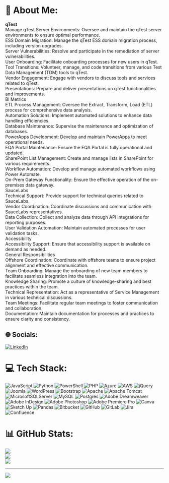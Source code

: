 # 💫 About Me:
<b>qTest</b><br>Manage qTest Server Environments: Oversee and maintain the qTest server environments to ensure optimal performance.<br>ESS Domain Migration: Manage the qTest ESS domain migration process, including version upgrades.<br>Server Vulnerabilities: Resolve and participate in the remediation of server vulnerabilities.<br>User Onboarding: Facilitate onboarding processes for new users in qTest.<br>Tool Transitions: Volunteer, manage, and code transitions from various Test Data Management (TDM) tools to qTest.<br>Vendor Engagement: Engage with vendors to discuss tools and services related to qTest.<br>Presentations: Prepare and deliver presentations on qTest functionalities and improvements.<br>BI Metrics<br>ETL Process Management: Oversee the Extract, Transform, Load (ETL) process for comprehensive data analysis.<br>Automation Solutions: Implement automated solutions to enhance data handling efficiencies.<br>Database Maintenance: Supervise the maintenance and optimization of databases.<br>PowerApps Development: Develop and maintain PowerApps to meet operational needs.<br>EQA Portal Maintenance: Ensure the EQA Portal is fully operational and updated.<br>SharePoint List Management: Create and manage lists in SharePoint for various requirements.<br>Workflow Automation: Develop and manage automated workflows using Power Automate.<br>On-Prem Gateway Functionality: Ensure the effective operation of the on-premises data gateway.<br>SauceLabs<br>Technical Support: Provide support for technical queries related to SauceLabs.<br>Vendor Coordination: Coordinate discussions and communication with SauceLabs representatives.<br>Data Collection: Collect and analyze data through API integrations for reporting purposes.<br>User Validation Automation: Maintain automated processes for user validation tasks.<br>Accessibility<br>Accessibility Support: Ensure that accessibility support is available on demand as needed.<br>General Responsibilities<br>Offshore Coordination: Coordinate with offshore teams to ensure project alignment and effective communication.<br>Team Onboarding: Manage the onboarding of new team members to facilitate seamless integration into the team.<br>Knowledge Sharing: Promote a culture of knowledge-sharing and best practices within the team.<br>Technical Representation: Act as a representative of Service Management in various technical discussions.<br>Team Meetings: Facilitate regular team meetings to foster communication and collaboration.<br>Documentation: Maintain documentation for processes and practices to ensure clarity and consistency.


## 🌐 Socials:
[![LinkedIn](https://img.shields.io/badge/LinkedIn-%230077B5.svg?logo=linkedin&logoColor=white)](https://linkedin.com/in/ohmkumar) 

# 💻 Tech Stack:
![JavaScript](https://img.shields.io/badge/javascript-%23323330.svg?style=for-the-badge&logo=javascript&logoColor=%23F7DF1E) ![Python](https://img.shields.io/badge/python-3670A0?style=for-the-badge&logo=python&logoColor=ffdd54) ![PowerShell](https://img.shields.io/badge/PowerShell-%235391FE.svg?style=for-the-badge&logo=powershell&logoColor=white) ![PHP](https://img.shields.io/badge/php-%23777BB4.svg?style=for-the-badge&logo=php&logoColor=white) ![Azure](https://img.shields.io/badge/azure-%230072C6.svg?style=for-the-badge&logo=microsoftazure&logoColor=white) ![AWS](https://img.shields.io/badge/AWS-%23FF9900.svg?style=for-the-badge&logo=amazon-aws&logoColor=white) ![jQuery](https://img.shields.io/badge/jquery-%230769AD.svg?style=for-the-badge&logo=jquery&logoColor=white) ![Joomla](https://img.shields.io/badge/joomla-%235091CD.svg?style=for-the-badge&logo=joomla&logoColor=white) ![WordPress](https://img.shields.io/badge/WordPress-%23117AC9.svg?style=for-the-badge&logo=WordPress&logoColor=white) ![Bootstrap](https://img.shields.io/badge/bootstrap-%238511FA.svg?style=for-the-badge&logo=bootstrap&logoColor=white) ![Apache](https://img.shields.io/badge/apache-%23D42029.svg?style=for-the-badge&logo=apache&logoColor=white) ![Apache Tomcat](https://img.shields.io/badge/apache%20tomcat-%23F8DC75.svg?style=for-the-badge&logo=apache-tomcat&logoColor=black) ![MicrosoftSQLServer](https://img.shields.io/badge/Microsoft%20SQL%20Server-CC2927?style=for-the-badge&logo=microsoft%20sql%20server&logoColor=white) ![MySQL](https://img.shields.io/badge/mysql-4479A1.svg?style=for-the-badge&logo=mysql&logoColor=white) ![Postgres](https://img.shields.io/badge/postgres-%23316192.svg?style=for-the-badge&logo=postgresql&logoColor=white) ![Adobe Dreamweaver](https://img.shields.io/badge/Adobe%20Dreamweaver-FF61F6.svg?style=for-the-badge&logo=Adobe%20Dreamweaver&logoColor=white) ![Adobe InDesign](https://img.shields.io/badge/Adobe%20InDesign-49021F?style=for-the-badge&logo=adobeindesign&logoColor=FF3366) ![Adobe Photoshop](https://img.shields.io/badge/adobe%20photoshop-%2331A8FF.svg?style=for-the-badge&logo=adobe%20photoshop&logoColor=white) ![Adobe Premiere Pro](https://img.shields.io/badge/Adobe%20Premiere%20Pro-9999FF.svg?style=for-the-badge&logo=Adobe%20Premiere%20Pro&logoColor=white) ![Canva](https://img.shields.io/badge/Canva-%2300C4CC.svg?style=for-the-badge&logo=Canva&logoColor=white) ![Sketch Up](https://img.shields.io/badge/SketchUp-005F9E?style=for-the-badge&logo=sketchup&logoColor=white) ![Pandas](https://img.shields.io/badge/pandas-%23150458.svg?style=for-the-badge&logo=pandas&logoColor=white) ![Bitbucket](https://img.shields.io/badge/bitbucket-%230047B3.svg?style=for-the-badge&logo=bitbucket&logoColor=white) ![GitHub](https://img.shields.io/badge/github-%23121011.svg?style=for-the-badge&logo=github&logoColor=white) ![GitLab](https://img.shields.io/badge/gitlab-%23181717.svg?style=for-the-badge&logo=gitlab&logoColor=white) ![Jira](https://img.shields.io/badge/jira-%230A0FFF.svg?style=for-the-badge&logo=jira&logoColor=white) ![Confluence](https://img.shields.io/badge/confluence-%23172BF4.svg?style=for-the-badge&logo=confluence&logoColor=white)
# 📊 GitHub Stats:
![](https://github-readme-stats.vercel.app/api?username=ohmkumar80&theme=dark&hide_border=false&include_all_commits=false&count_private=false)<br/>
![](https://github-readme-streak-stats.herokuapp.com/?user=ohmkumar80&theme=dark&hide_border=false)<br/>
![](https://github-readme-stats.vercel.app/api/top-langs/?username=ohmkumar80&theme=dark&hide_border=false&include_all_commits=false&count_private=false&layout=compact)

---
[![](https://visitcount.itsvg.in/api?id=ohmkumar80&icon=0&color=0)](https://visitcount.itsvg.in)

<!-- Proudly created with GPRM ( https://gprm.itsvg.in ) -->
